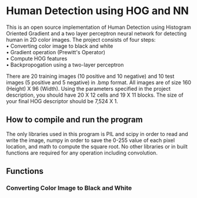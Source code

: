 # Human Detection using HOG and NN
    
This is an open source implementation of Human Detection using Histogram Oriented Gradient and a two layer perceptron neural network for detecting human in 2D color
images. The project consists of four steps:  
• Converting color image to black and white    
• Gradient operation (Prewitt's Operator)  
• Compute HOG features  
• Backpropogation using a two-layer perceptron  
  
There are 20 training images (10 positive and 10 negative) and 10 test images (5 positive and 5 negative) in .bmp format.  All images are of size 160 (Height) X 96 (Width). Using the parameters specified in the project description, you should have 20 X 12 cells and 19 X 11 blocks. The size of your final HOG descriptor should be 7,524 X 1.  
  
## How to compile and run the program
The only libraries used in this program is PIL and scipy in order to read and write the image, numpy in order to save the 0-255 value of each pixel location, and math to compute the square root. No other libraries or in built functions are required for any operation including convolution. 

## Functions
### Converting Color Image to Black and White
